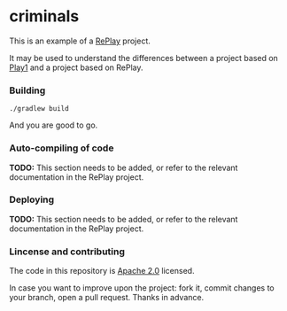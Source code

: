 # criminals

This is an example of a [RePlay](https://github.com/codeborne/replay) project.

It may be used to understand the differences between a project based on [Play1](https://github.com/playframework/play1) and a project based on RePlay.


### Building

    ./gradlew build

And you are good to go.


### Auto-compiling of code

**TODO:** This section needs to be added, or refer to the relevant documentation in the RePlay project.


### Deploying

**TODO:** This section needs to be added, or refer to the relevant documentation in the RePlay project.


### Lincense and contributing

The code in this repository is [Apache 2.0](http://www.apache.org/licenses/LICENSE-2.0.html) licensed.

In case you want to improve upon the project: fork it, commit changes to your branch, open a pull request. Thanks in advance.
